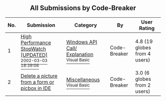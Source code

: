 ﻿<div align="center">

## All Submissions by Code\-Breaker

</div>

No.  | Submission | Category | By   | User Rating
---- | ---------- | -------- | ---- | -----------
1 | [High Performance StopWatch \[UPDATED\]<br /><sup>2002-03-03 18:39:06</sup>](https://github.com/Planet-Source-Code/code-breaker-high-performance-stopwatch-updated__1-32304) | [Windows API Call/ Explanation<br /><sup>Visual Basic</sup>](../ByCategory/windows-api-call-explanation__1-39.md) | Code\-Breaker | 4.8 (19 globes from 4 users)
2 | [Delete a picture from a form or picbox in IDE<br />](https://github.com/Planet-Source-Code/code-breaker-delete-a-picture-from-a-form-or-picbox-in-ide__1-40561) | [Miscellaneous<br /><sup>Visual Basic</sup>](../ByCategory/miscellaneous__1-1.md) | Code\-Breaker | 3.0 (6 globes from 2 users)
